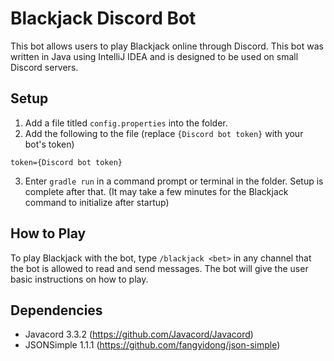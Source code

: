 # Blackjack Discord Bot
This bot allows users to play Blackjack online through Discord. This bot was written in Java using IntelliJ IDEA and is designed to be used on small Discord servers.

## Setup
1. Add a file titled `config.properties` into the folder.
2. Add the following to the file (replace `{Discord bot token}` with your bot's token)
```
token={Discord bot token}
```
3. Enter ```gradle run``` in a command prompt or terminal in the folder. Setup is complete after that. (It may take a few minutes for the Blackjack command to initialize after startup)

## How to Play
To play Blackjack with the bot, type `/blackjack <bet>` in any channel that the bot is allowed to read and send messages. The bot will give the user basic instructions on how to play.

## Dependencies
- Javacord 3.3.2 (https://github.com/Javacord/Javacord)
- JSONSimple 1.1.1 (https://github.com/fangyidong/json-simple)